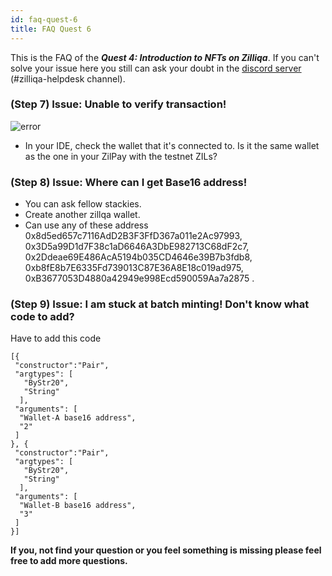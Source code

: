 ```yaml
---
id: faq-quest-6
title: FAQ Quest 6
---
```


This is the FAQ of the ***Quest 4: Introduction to NFTs on Zilliqa***. If you can't solve your issue here you still can ask your doubt in the [discord server](https://discord.gg/3x3h2z6A63) (#zilliqa-helpdesk channel).

### (Step 7) Issue: Unable to verify transaction!
![error](https://media.discordapp.net/attachments/1004955384341090394/1008602603569033307/15.08.2022_12.45.25_REC.png?width=399&height=613)

- In your IDE, check the wallet that it's connected to. Is it the same wallet as the one in your ZilPay with the testnet ZILs?

### (Step 8) Issue: Where can I get Base16 address!

- You can ask fellow stackies.
- Create another zillqa wallet.
- Can use any of these address 0x8d5ed657c7116AdD2B3F3FfD367a011e2Ac97993, 0x3D5a99D1d7F38c1aD6646A3DbE982713C68dF2c7, 0x2Ddeae69E486AcA5194b035CD4646e39B7b3fdb8, 0xb8fE8b7E6335Fd739013C87E36A8E18c019ad975, 0xB3677053D4880a42949e998Ecd590059Aa7a2875 .

### (Step 9) Issue: I am stuck at batch minting! Don't know what code to add?

Have to add this code 
```
[{
 "constructor":"Pair",
 "argtypes": [
   "ByStr20",
   "String"
  ],
 "arguments": [
  "Wallet-A base16 address",
  "2"
 ]
}, {
 "constructor":"Pair",
 "argtypes": [
   "ByStr20",
   "String"
  ],
 "arguments": [
  "Wallet-B base16 address",
  "3"
 ]
}]

```

**If you, not find your question or you feel something is missing please feel free to add more questions.** 